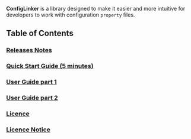**ConfigLinker** is a library designed to make it easier and more intuitive for developers to work with configuration `property` files. 

## Table of Contents

### [Releases Notes](RELEASE_NOTES.md)

### [Quick Start Guide (5 minutes)](docs/QuickStartGuide_5m.md)

### [User Guide part 1](docs/UserGuide_1.md)

### [User Guide part 2](docs/UserGuide_2.md)

### [Licence](APACHE-LICENSE-2.0.md)

### [Licence Notice](NOTICE.md)
